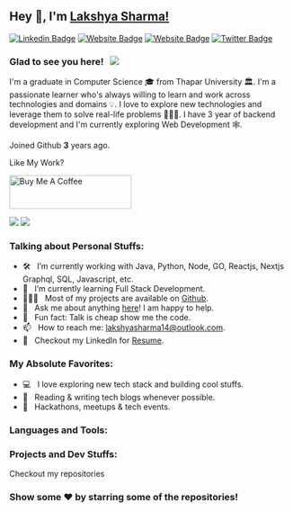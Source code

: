 ## Hey 👋, I'm [Lakshya Sharma!](https://github.com/lakshyasharma14)

[![Linkedin Badge](https://img.shields.io/badge/-LinkedIn-0e76a8?style=flat-square&logo=Linkedin&logoColor=white)](https://www.linkedin.com/in/lakshya-sharma/)
[![Website Badge](https://img.shields.io/badge/Website-3b5998?style=flat-square&logo=google-chrome&logoColor=white)](https://bro-code.in/)
[![Website Badge](https://img.shields.io/badge/Website-3b5998?style=flat-square&logo=google-chrome&logoColor=white)](https://www.findyourtrip.in/)
[![Twitter Badge](https://img.shields.io/badge/-Twitter-00acee?style=flat-square&logo=Twitter&logoColor=white)](https://twitter.com/lakshya00796)

### Glad to see you here! &nbsp; ![](https://visitor-badge.glitch.me/badge?page_id=lakshyasharma14.lakshyasharma14&style=flat-square&color=0088cc)

I'm a graduate in Computer Science 🎓 from Thapar University 🏛. I'm a passionate learner who's always willing to learn and work across technologies and domains 💡. I love to explore new technologies and leverage them to solve real-life problems 👨🏻‍💻. I have 3 year of backend development and I'm currently exploring Web Development 🕸️.

Joined Github **3** years ago.

Like My Work?

<a href="https://www.buymeacoffee.com/lakshyasharma14" target="_blank"><img src="https://cdn.buymeacoffee.com/buttons/v2/default-yellow.png" alt="Buy Me A Coffee" height="60px" width="217px" ></a>

[![](https://bro-code.in/)](https://bro-code.in/)
[![](https://www.findyourtrip.in/)](https://www.findyourtrip.in/)


### Talking about Personal Stuffs:

- 🛠 &nbsp; I’m currently working with Java, Python, Node, GO, Reactjs, Nextjs <br /> Graphql, SQL, Javascript, etc.
- 🚀 &nbsp; I’m currently learning Full Stack Development.
- 👨🏻‍💻 &nbsp; Most of my projects are available on [Github](https://github.com/lakshyasharma14).
- 💬 &nbsp; Ask me about anything [here](https://github.com/lakshyasharma14/lakshyasharma14/issues/1)! I am happy to help.
- 👾 &nbsp; Fun fact: Talk is cheap show me the code.
- 📫 &nbsp; How to reach me: lakshyasharma14@outlook.com.
- 📝 &nbsp; Checkout my LinkedIn for [Resume](https://www.linkedin.com/in/lakshya-sharma/).

### My Absolute Favorites:

- 💻 &nbsp; I love exploring new tech stack and building cool stuffs.
- 📰 &nbsp; Reading & writing tech blogs whenever possible.
- 🍕 &nbsp; Hackathons, meetups & tech events.

### Languages and Tools:

### Projects and Dev Stuffs:

Checkout my repositories 

### Show some ❤️ by starring some of the repositories!

